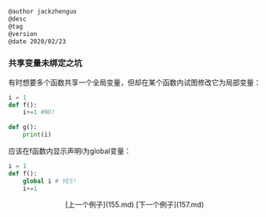 
```markdown
@author jackzhenguo
@desc
@tag
@version 
@date 2020/02/23
```

### 共享变量未绑定之坑
有时想要多个函数共享一个全局变量，但却在某个函数内试图修改它为局部变量：

```python
i = 1
def f():
    i+=1 #NO!
    
def g():
    print(i)

```

应该在f函数内显示声明i为global变量：

```python 
i = 1
def f():
    global i # YES!
    i+=1
```



<center>[上一个例子](155.md)    [下一个例子](157.md)</center>